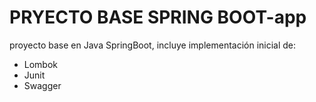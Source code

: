 # PRYECTO BASE SPRING BOOT-app

proyecto base en Java SpringBoot, incluye implementación inicial de:
  - Lombok
  - Junit
  - Swagger
